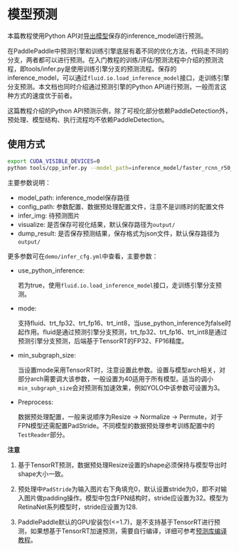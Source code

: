 # 模型预测

本篇教程使用Python API对[导出模型](EXPORT_MODEL.md)保存的inference_model进行预测。

在PaddlePaddle中预测引擎和训练引擎底层有着不同的优化方法，代码走不同的分支，两者都可以进行预测。在入门教程的训练/评估/预测流程中介绍的预测流程，即tools/infer.py是使用训练引擎分支的预测流程。保存的inference_model，可以通过`fluid.io.load_inference_model`接口，走训练引擎分支预测。本文档也同时介绍通过预测引擎的Python API进行预测，一般而言这种方式的速度优于前者。


这篇教程介绍的Python API预测示例，除了可视化部分依赖PaddleDetection外，预处理、模型结构、执行流程均不依赖PaddleDetection。


## 使用方式

```bash
export CUDA_VISIBLE_DEVICES=0
python tools/cpp_infer.py --model_path=inference_model/faster_rcnn_r50_1x/ --config_path=tools/cpp_demo.yml --infer_img=demo/000000570688.jpg --visualize
```


主要参数说明：

-  model_path:  inference_model保存路径
-  config_path: 参数配置、数据预处理配置文件，注意不是训练时的配置文件
-  infer_img:   待预测图片
-  visualize:   是否保存可视化结果，默认保存路径为```output/```
-  dump_result:    是否保存预测结果，保存格式为json文件，默认保存路径为```output/```


更多参数可在```demo/infer_cfg.yml```中查看，主要参数：


- use_python_inference:

  若为true，使用`fluid.io.load_inference_model`接口，走训练引擎分支预测。

- mode:

  支持fluid、trt_fp32、trt_fp16、trt_int8，当use_python_inference为false时起作用。fluid是通过预测引擎分支预测，trt_fp32、trt_fp16、trt_int8是通过预测引擎分支预测，后端基于TensorRT的FP32、FP16精度。

- min_subgraph_size:

  当设置mode采用TensorRT时，注意设置此参数。设置与模型arch相关，对部分arch需要调大该参数，一般设置为40适用于所有模型。适当的调小`min_subgraph_size`会对预测有加速效果，例如YOLO中该参数可设置为3。

- Preprocess:

  数据预处理配置，一般来说顺序为Resize -> Normalize -> Permute，对于FPN模型还需配置PadStride。不同模型的数据预处理参考训练配置中的`TestReader`部分。


**注意**

1. 基于TensorRT预测，数据预处理Resize设置的shape必须保持与模型导出时shape大小一致。

2. 预处理中`PadStride`为输入图片右下角填充0，默认设置stride为0，即不对输入图片做padding操作。模型中包含FPN结构时，stride应设置为32。模型为RetinaNet系列模型时，stride应设置为128.

3. PaddlePaddle默认的GPU安装包(<=1.7)，是不支持基于TensorRT进行预测，如果想基于TensorRT加速预测，需要自行编译，详细可参考[预测库编译教程](https://www.paddlepaddle.org.cn/documentation/docs/zh/advanced_usage/deploy/inference/paddle_tensorrt_infer.html)。
